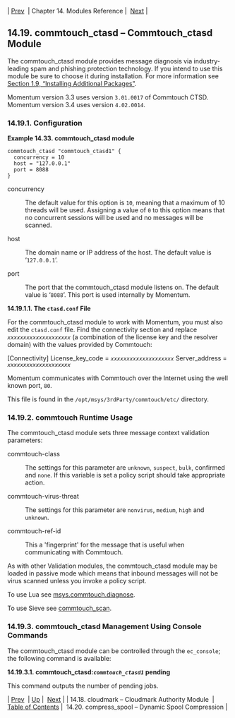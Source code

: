 | [Prev](modules.cloudmark)  | Chapter 14. Modules Reference |  [Next](modules.compress_spool.php) |

## 14.19. commtouch_ctasd – Commtouch_ctasd Module

<a class="indexterm" name="idp18559728"></a>

The commtouch_ctasd module provides message diagnosis via industry-leading spam and phishing protection technology. If you intend to use this module be sure to choose it during installation. For more information see [Section 1.9, “Installing Additional Packages”](install.additional.packages "1.9. Installing Additional Packages").

Momentum version 3.3 uses version `3.01.0017` of Commtouch CTSD. Momentum version 3.4 uses version `4.02.0014`.

### 14.19.1. Configuration

<a name="example.commtouch.3"></a>

**Example 14.33. commtouch_ctasd module**

```
commtouch_ctasd "commtouch_ctasd1" {
  concurrency = 10
  host = "127.0.0.1"
  port = 8088
}
```

<dl className="variablelist">

<dt>concurrency</dt>

<dd>

The default value for this option is `10`, meaning that a maximum of 10 threads will be used. Assigning a value of `0` to this option means that no concurrent sessions will be used and no messages will be scanned.

</dd>

<dt>host</dt>

<dd>

The domain name or IP address of the host. The default value is ‘`127.0.0.1`’.

</dd>

<dt>port</dt>

<dd>

The port that the commtouch_ctasd module listens on. The default value is ‘`8088`’. This port is used internally by Momentum.

</dd>

</dl>

**14.19.1.1. The `ctasd.conf` File**

For the commtouch_ctasd module to work with Momentum, you must also edit the `ctasd.conf` file. Find the connectivity section and replace *`xxxxxxxxxxxxxxxxxxxx`* (a combination of the license key and the resolver domain) with the values provided by Commtouch:

[Connectivity]
License_key_code = *`xxxxxxxxxxxxxxxxxxxx`*
Server_address = *`xxxxxxxxxxxxxxxxxxxx`*

Momentum communicates with Commtouch over the Internet using the well known port, `80`.

This file is found in the `/opt/msys/3rdParty/commtouch/etc/` directory.

### 14.19.2. commtouch Runtime Usage

The commtouch_ctasd module sets three message context validation parameters:

<dl className="variablelist">

<dt>commtouch-class</dt>

<dd>

The settings for this parameter are `unknown`, `suspect`, `bulk`, confirmed and `none`. If this variable is set a policy script should take appropriate action.

</dd>

<dt>commtouch-virus-threat</dt>

<dd>

The settings for this parameter are `nonvirus`, `medium`, `high` and `unknown`.

</dd>

<dt>commtouch-ref-id</dt>

<dd>

This a 'fingerprint' for the message that is useful when communicating with Commtouch.

</dd>

</dl>

As with other Validation modules, the commtouch_ctasd module may be loaded in passive mode which means that inbound messages will not be virus scanned unless you invoke a policy script.

To use Lua see [msys.commtouch.diagnose](lua.ref.msys.commtouch.diagnose "msys.commtouch.diagnose").

To use Sieve see [commtouch_scan](sieve.ref.commtouch_scan "commtouch_scan").

### 14.19.3. commtouch_ctasd Management Using Console Commands

The commtouch_ctasd module can be controlled through the `ec_console`; the following command is available:

**14.19.3.1. commtouch_ctasd:*`commtouch_ctasd1`* pending**

This command outputs the number of pending jobs.

| [Prev](modules.cloudmark)  | [Up](modules.php) |  [Next](modules.compress_spool.php) |
| 14.18. cloudmark – Cloudmark Authority Module  | [Table of Contents](index) |  14.20. compress_spool – Dynamic Spool Compression |
